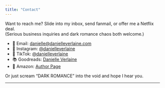 ```yaml
---
title: "Contact"
---
```



Want to reach me? Slide into my inbox, send fanmail, or offer me a Netflix deal.  
(Serious business inquiries and dark romance chaos both welcome.)

- 📧 Email: [danielle@danielleverlaine.com](mailto:danielle@danielleverlaine.com)
- 📸 Instagram: [@danielleverlaine](https://instagram.com/danielle.verlaine)
- 🕺 TikTok: [@danielleverlaine](https://tiktok.com/@danielle.verlaine)
- 📚 Goodreads: [Danielle Verlaine](https://goodreads.com/danielleverlaine)
- 🛒 Amazon: [Author Page](https://amazon.com/author/danielleverlaine)

Or just scream “DARK ROMANCE” into the void and hope I hear you.

---

